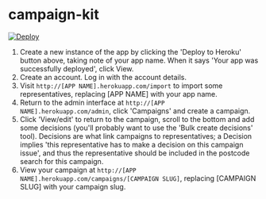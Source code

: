campaign-kit
=================

 [![Deploy](https://www.herokucdn.com/deploy/button.png)](https://heroku.com/deploy) 

1. Create a new instance of the app by clicking the 'Deploy to Heroku' button above, taking note of your app name. When it says 'Your app was successfully deployed', click View.
2. Create an account. Log in with the account details.
3. Visit `http://[APP NAME].herokuapp.com/import` to import some representatives, replacing [APP NAME] with your app name.
4. Return to the admin interface at `http://[APP NAME].herokuapp.com/admin`, click 'Campaigns' and create a campaign.
5. Click 'View/edit' to return to the campaign, scroll to the bottom and add some decisions (you'll probably want to use the 'Bulk create decisions' tool). Decisions are what link campaigns to representatives; a Decision implies 'this representative has to make a decision on this campaign issue', and thus the representative should be included in the postcode search for this campaign.
6. View your campaign at `http://[APP NAME].herokuapp.com/campaigns/[CAMPAIGN SLUG]`, replacing [CAMPAIGN SLUG] with your campaign slug.